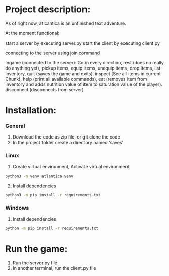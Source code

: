 # Project description:

As of right now, atlcantica is an unfinished text adventure.

At the moment functional:

start a server by executing server.py
start the client by executing client.py

connecting to the server using join command

Ingame (connected to the server):
Go in every direction,
rest (does no really do anything yet),
pickup items,
equip items, unequip items,
drop Items,
list inventory,
quit (saves the game and exits),
inspect (See all items in current Chunk),
help (print all available commands),
eat (removes item from inventory and adds
nutrition value of item to saturation value of the player).
disconnect (disconnects from server)

# Installation:
### General
1) Download the code as zip file, or git clone the code
2) In the project folder create a directory named 'saves'
### Linux
1) Create virtual environment,
Activate virtual environment
```bash
python3 -m venv atlantica venv
```
2) Install dependencies
```bash
python3 -m pip install -r requirements.txt
```
### Windows
1) Install dependencies
```bash
python -m pip install -r requirements.txt
```

# Run the game:
1) Run the server.py file
2) In another terminal, run the client.py file
